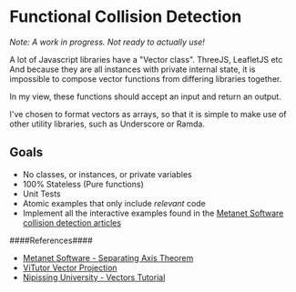 Functional Collision Detection
==============================

_Note: A work in progress.  Not ready to actually use!_

A lot of Javascript libraries have a "Vector class".  ThreeJS, LeafletJS etc
And because they are all instances with private internal state, it is impossible
to compose vector functions from differing libraries together.

In my view, these functions should accept an input and return an output.

I've chosen to format vectors as arrays, so that it is simple to make use of
other utility libraries, such as Underscore or Ramda.

Goals
-----

- No classes, or instances, or private variables
- 100% Stateless (Pure functions)
- Unit Tests
- Atomic examples that only include _relevant_ code
- Implement all the interactive examples found in the [Metanet Software collision detection articles](http://www.metanetsoftware.com/technique/tutorialA.html#appendixA)

####References####

- [Metanet Software - Separating Axis Theorem](http://www.metanetsoftware.com/technique/tutorialA.html#appendixA)
- [ViTutor Vector Projection](http://www.vitutor.com/geometry/vec/vector_projection.html)
- [Nipissing University - Vectors Tutorial](http://algebra.nipissingu.ca/tutorials/vectors.html)
